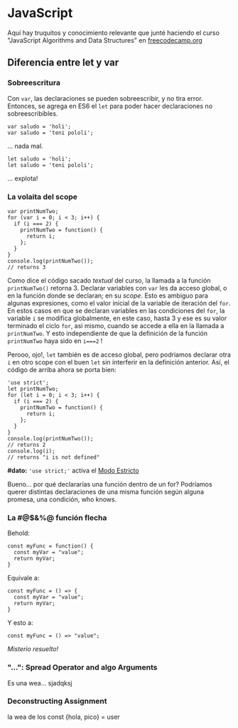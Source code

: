 # JavaScript 

Aquí hay truquitos y conocimiento relevante que junté haciendo el curso "JavaScript Algorithms and Data Structures" en [freecodecamp.org](https://www.freecodecamp.org/learn)

## Diferencia entre let y var

### Sobreescritura 

Con `var`, las declaraciones se pueden sobreescribir, y no tira error. Entonces, se agrega en ES6 el `let` para poder hacer declaraciones no sobreescribibles.
```
var saludo = 'holi';
var saludo = 'teni pololi';
```
... nada mal.
```
let saludo = 'holi';
let saludo = 'teni pololi';
```
... explota!

### La volaita del scope

```
var printNumTwo;
for (var i = 0; i < 3; i++) {
  if (i === 2) {
    printNumTwo = function() {
      return i;
    };
  }
}
console.log(printNumTwo());
// returns 3
```
Como dice el código sacado _textual_ del curso, la llamada a la función `printNumTwo()` retorna 3. Declarar variables con `var` les da acceso global, o en la función donde se declaran; en su _scope_. Esto es ambiguo para algunas expresiones, como el valor inicial de la variable de iteración del `for`. En estos casos en que se declaran variables en las condiciones del `for`, la variable `i` se modifica globalmente, en este caso, hasta 3 y ese es su valor terminado el ciclo `for`, asi mismo, cuando se accede a ella en la llamada a `printNumTwo`. Y esto independiente de que la definición de la función `printNumTwo` haya sido en `i===2` ! 

Perooo, ojo!, `let` también es de acceso global, pero podriamos declarar otra `i` en otro scope con el buen `let` sin interferir en la definición anterior. Así, el código de arriba ahora se porta bien:
```
'use strict';
let printNumTwo;
for (let i = 0; i < 3; i++) {
  if (i === 2) {
    printNumTwo = function() {
      return i;
    };
  }
}
console.log(printNumTwo());
// returns 2
console.log(i);
// returns "i is not defined"
```

**\#dato:** `'use strict;'` activa el [Modo Estricto](https://developer.mozilla.org/es/docs/Web/JavaScript/Referencia/Modo_estricto) 

Bueno... por qué declararías una función dentro de un for? Podríamos querer distintas declaraciones de una misma función según alguna promesa, una condición, who knows.

### La #@$&%@ función flecha

Behold:
```
const myFunc = function() {
  const myVar = "value";
  return myVar;
}

```
Equivale a:
```
const myFunc = () => {
  const myVar = "value";
  return myVar;
}

```
Y esto a:
```
const myFunc = () => "value";

```
_Misterio resuelto!_

### "...": Spread Operator and algo Arguments

Es una wea... sjadqksj

### Deconstructing Assignment

la wea de los const {hola, pico} = user
